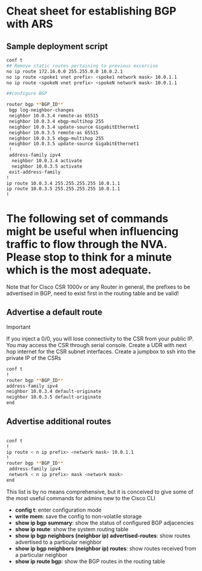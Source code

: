 # Cheat sheet for establishing BGP with ARS

## Sample deployment script

```bash
conf t
## Remove static routes pertaining to previous excercise
no ip route 172.16.0.0 255.255.0.0 10.0.2.1
no ip route <spoke1 vnet prefix> <spoke1 network mask> 10.0.1.1
no ip route <spokeN vnet prefix> <spokeN network mask> 10.0.1.1

##configure BGP 

router bgp **BGP_ID**
 bgp log-neighbor-changes
 neighbor 10.0.3.4 remote-as 65515
 neighbor 10.0.3.4 ebgp-multihop 255
 neighbor 10.0.3.4 update-source GigabitEthernet1
 neighbor 10.0.3.5 remote-as 65515
 neighbor 10.0.3.5 ebgp-multihop 255
 neighbor 10.0.3.5 update-source GigabitEthernet1
 !
 address-family ipv4
  neighbor 10.0.3.4 activate
  neighbor 10.0.3.5 activate
 exit-address-family
!
ip route 10.0.3.4 255.255.255.255 10.0.1.1
ip route 10.0.3.5 255.255.255.255 10.0.1.1
!
```

# The following set of commands might be useful when influencing traffic to flow through the NVA. Please stop to think for a minute which is the most adequate.
Note that for Cisco CSR 1000v or any Router in general, the prefixes to be advertised in BGP, need to exist first in the routing table and be valid!

## Advertise a default route

> [!IMPORTANT]
> If you inject a 0/0, you will lose connectivity to the CSR from your public IP.
> You may access the CSR through serial console. 
> Create a UDR with next hop internet for the CSR subnet interfaces. 
> Create a jumpbox to ssh into the private IP of the CSRs

```bash
conf t
!
router bgp **BGP_ID**
address-family ipv4
neighbor 10.0.3.4 default-originate
neighbor 10.0.3.5 default-originate
end
``` 

## Advertise additional routes

```bash

conf t
!
ip route < n ip prefix> <network mask> 10.0.1.1
!
router bgp **BGP_ID**
 address-family ipv4
 network < n ip prefix> mask <network mask>
end
``` 

This list is by no means comprehensive, but it is conceived to give some of the most useful commands for admins new to the Cisco CLI

* **config t**: enter configuration mode
* **write mem**: save the config to non-volatile storage
* **show ip bgp summary**: show the status of configured BGP adjacencies
* **show ip route**: show the system routing table
* **show ip bgp neighbors (neighbor ip) advertised-routes**: show routes advertised to a particular neighbor
* **show ip bgp neighbors (neighbor ip) routes**: show routes received from a particular neighbor
* **show ip route bgp**: show the BGP routes in the routing table
